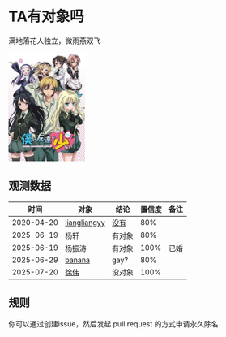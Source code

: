 # TA有对象吗

  满地落花人独立，微雨燕双飞

<img src="我的朋友很少.webp" width="30%">

## 观测数据

时间 | 对象 | 结论 | 置信度 |备注
---|---|---|---|---
2020-04-20 | [liangliangyy](https://github.com/liangliangyy) | [没有](https://github.com/p-program/Does-He-Have-A-Girlfriend/blob/master/github.com/liangliangyy/README.MD)| 80%|
2025-06-19|杨轩|有对象|80%|
2025-06-19|杨振涛|有对象|100%|已婚|
2025-06-29|[banana]()|gay?|80%||
2025-07-20|[徐伟](https://www.zhihu.com/people/xu-yang-86-90)|没对象|100%|

## 规则

你可以通过创建issue，然后发起 pull request 的方式申请永久除名
